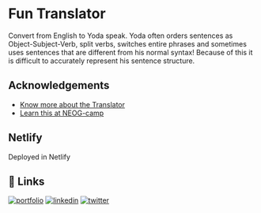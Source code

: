 
# Fun Translator

Convert from English to Yoda speak. Yoda often orders sentences as Object-Subject-Verb, split verbs, switches entire phrases and sometimes uses sentences that are different from his normal syntax! Because of this it is difficult to accurately represent his sentence structure.

## Acknowledgements

 - [Know more about the Translator](https://funtranslations.com/yoda)
 - [Learn this at NEOG-camp](https://youtu.be/yLZazznWoAs)
 

  
## Netlify

Deployed in Netlify



  
## 🔗 Links
[![portfolio](https://img.shields.io/badge/my_portfolio-000?style=for-the-badge&logo=ko-fi&logoColor=white)](https://anantharaja-portfolio.netlify.app/)
[![linkedin](https://img.shields.io/badge/linkedin-0A66C2?style=for-the-badge&logo=linkedin&logoColor=white)](https://www.linkedin.com/in/ananth-raj-0bb8b9176/)
[![twitter](https://img.shields.io/badge/twitter-1DA1F2?style=for-the-badge&logo=twitter&logoColor=white)](https://twitter.com/Anantha67496007)

  